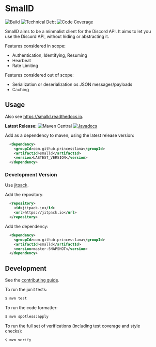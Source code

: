 # SmallD

![Build](https://github.com/princesslana/smalld/workflows/Build/badge.svg)
[![Technical Debt](https://sonarcloud.io/api/project_badges/measure?project=com.github.princesslana%3Asmalld&metric=sqale_index)](https://sonarcloud.io/dashboard?id=com.github.princesslana%3Asmalld)
[![Code Coverage](https://sonarcloud.io/api/project_badges/measure?project=com.github.princesslana%3Asmalld&metric=coverage)](https://sonarcloud.io/dashboard?id=com.github.princesslana%3Asmalld)

SmallD aims to be a minmalist client for the Discord API.
It aims to let you use the Discord API, without hiding or abstracting it.

Features considered in scope:
* Authentication, Identifying, Resuming
* Hearbeat
* Rate Limiting

Features considered out of scope:
* Serialization or deserialization os JSON messages/payloads
* Caching

## Usage

Also see https://smalld.readthedocs.io.

**Latest Release:** 
![Maven Central](https://img.shields.io/maven-central/v/com.github.princesslana/smalld.svg)
[![Javadocs](http://javadoc.io/badge/com.github.princesslana/smalld.svg)](http://javadoc.io/doc/com.github.princesslana/smalld)

Add as a dependency to maven, using the latest release version:
```xml
  <dependency>
    <groupId>com.github.princesslana</groupId>
    <artifactId>smalld</artifactId>
    <version>LASTEST_VERSION</version>
  </dependency>
```

### Development Version

Use [jitpack](https://jitpack.io/#princesslana/smalld).

Add the repository:
```xml
  <repository>
    <id>jitpack.io</id>
    <url>https://jitpack.io</url>
  </repository>
```

Add the dependency:
```xml
  <dependency>
    <groupId>com.github.princesslana</groupId>
    <artifactId>smalld</artifactId>
    <version>master-SNAPSHOT</version>
  </dependency>
```

## Development

See the [contributing guide](CONTRIBUTING.md).

To run the junit tests:
```bash
$ mvn test
```

To run the code formatter:
```bash
$ mvn spotless:apply
```

To run the full set of verifications (including test coverage and style checks):
```bash
$ mvn verify
```

